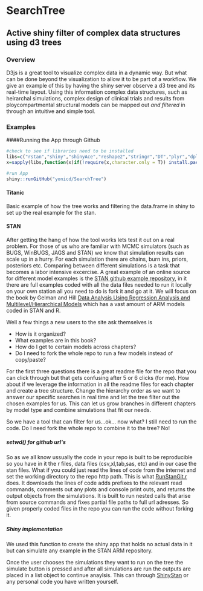 # SearchTree
## Active shiny filter of complex data structures using d3 trees
### Overview
D3js is a great tool to visualize complex data in a dynamic way. But what can be done beyond the visualization to allow it to be part of a workflow. We give an example of this by having the shiny server observe a d3 tree and its real-time layout. Using this information complex data structures, such as heirarchal simulations, complex design of clinical trials and results from ploycompartmental structural models can be mapped out *and filtered* in through an intuitive and simple tool.

### Examples

####Running the App through Github

```r
#check to see if libraries need to be installed
libs=c("rstan","shiny","shinyAce","reshape2","stringr","DT","plyr","dplyr")
x=sapply(libs,function(x)if(!require(x,character.only = T)) install.packages(x));rm(x,libs)

#run App
shiny::runGitHub("yonicd/SearchTree")
```

#### Titanic
Basic example of how the tree works and filtering the data.frame in shiny to set up the real example for the stan.

#### STAN
After getting the hang of how the tool works lets test it out on a real problem. For those of us who are familiar with MCMC simulators (such as BUGS, WinBUGS, JAGS and STAN) we know that simulation results can scale up in a hurry. For each simulation there are chains, burn ins, priors, posteriors etc. Comparing between different simulations is a task that becomes a labor intensive excercise. A great example of an online source for different model examples is the [STAN github example repository](https://github.com/stan-dev/example-models), in it there are full examples coded with all the data files needed to run it locally on your own station all you need to do is fork it and go at it. We will focus on the book by Gelman and Hill [Data Analysis Using Regression Analysis and Multilevel/Hierarchical Models](http://www.stat.columbia.edu/~gelman/arm/) which has a vast amount of ARM models coded in STAN and R. 

Well a few things a new users to the site ask themselves is

  - How is it organized? 
  - What examples are in this book?
  - How do I get to certain models across chapters?
  - Do I need to fork the whole repo to run a few models instead of copy/paste?
  
For the first three questions there is a great readme file for the repo that you can click through but that gets confusing after 5 or 6 clicks (for me). How about if we leverage the information in all the readme files for each chapter and create a tree structure. Change the hierarchy order as we want to answer our specific searches in real time and let the tree filter out the chosen examples for us. This can let us grow branches in different chapters by model type and combine simulations that fit our needs. 

So we have a tool that can filter for us...ok... now what? I still need to run the code. Do I need fork the whole repo to combine it to the tree? No!

##### setwd() for github url's
So as we all know ussually the code in your repo is built to be reproducible so you have in it the r files, data files (csv,xl,tab,sas, etc) and in our case the stan files. What if you could just read the lines of code from the internet and set the working directory to the repo http path. This is what [RunStanGit.r](https://github.com/yonicd/SearchTree/blob/master/RunStanGit.r) does. It downloads the lines of code adds prefixes to the relevant read commands, comments out any plots and console print outs, and returns the output objects from the simulations. It is built to run nested calls that arise from source commands and fixes partial file paths to full url adresses. So given properly coded files in the repo you can run the code without forking it. 

##### Shiny implementation
We used this function to create the shiny app that holds no actual data in it but can simulate any example in the STAN ARM repository.

Once the user chooses the simulations they want to run on the tree the simulate button is pressed and after all simulations are run the outputs are placed in a list object to continue anaylsis. This can through [ShinyStan](http://mc-stan.org/interfaces/shinystan) or any personal code you have written yourself.



